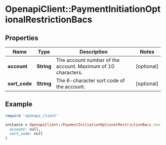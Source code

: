 # OpenapiClient::PaymentInitiationOptionalRestrictionBacs

## Properties

| Name | Type | Description | Notes |
| ---- | ---- | ----------- | ----- |
| **account** | **String** | The account number of the account. Maximum of 10 characters. | [optional] |
| **sort_code** | **String** | The 6-character sort code of the account. | [optional] |

## Example

```ruby
require 'openapi_client'

instance = OpenapiClient::PaymentInitiationOptionalRestrictionBacs.new(
  account: null,
  sort_code: null
)
```

